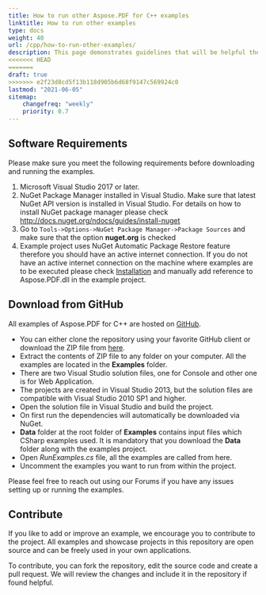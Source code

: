 ```yaml
---
title: How to run other Aspose.PDF for C++ examples
linktitle: How to run other examples
type: docs
weight: 40
url: /cpp/how-to-run-other-examples/    
description: This page demonstrates guidelines that will be helpful the following requirements before downloading and running the examples.
<<<<<<< HEAD
=======
draft: true    
>>>>>>> e2f23d8cd5f13b118d905b6d68f9147c569924c0
lastmod: "2021-06-05"
sitemap:
    changefreq: "weekly"
    priority: 0.7
---
```


## Software Requirements

Please make sure you meet the following requirements before downloading and running the examples.

1. Microsoft Visual Studio 2017 or later.
1. NuGet Package Manager installed in Visual Studio. Make sure that latest NuGet API version is installed in Visual Studio. For details on how to install NuGet package manager please check <http://docs.nuget.org/ndocs/guides/install-nuget>
1. Go to `Tools->Options->NuGet Package Manager->Package Sources` and make sure that the option **nuget.org** is checked
1. Example project uses NuGet Automatic Package Restore feature therefore you should have an active internet connection. If you do not have an active internet connection on the machine where examples are to be executed please check [Installation](/pdf/cpp/installation/) and manually add reference to Aspose.PDF.dll in the example project.

## Download from GitHub

All examples of Aspose.PDF for C++ are hosted on [GitHub](https://github.com/aspose-pdf/Aspose.PDF-for-C).

- You can either clone the repository using your favorite GitHub client or download the ZIP file from [here](https://codeload.github.com/aspose-pdf/Aspose.PDF-for-C/zip/master).
- Extract the contents of ZIP file to any folder on your computer. All the examples are located in the **Examples** folder.
- There are two Visual Studio solution files, one for Console and other one is for Web Application.
- The projects are created in Visual Studio 2013, but the solution files are compatible with Visual Studio 2010 SP1 and higher.
- Open the solution file in Visual Studio and build the project.
- On first run the dependencies will automatically be downloaded via NuGet.
- **Data** folder at the root folder of **Examples** contains input files which CSharp examples used. It is mandatory that you download the **Data** folder along with the examples project.
- Open *RunExamples.cs* file, all the examples are called from here.
- Uncomment the examples you want to run from within the project.

Please feel free to reach out using our Forums if you have any issues setting up or running the examples.

## Contribute

If you like to add or improve an example, we encourage you to contribute to the project. All examples and showcase projects in this repository are open source and can be freely used in your own applications.

To contribute, you can fork the repository, edit the source code and create a pull request. We will review the changes and include it in the repository if found helpful.
